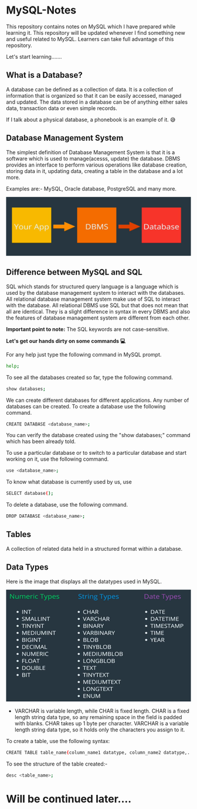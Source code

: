 # MySQL-Notes

This repository contains notes on MySQL which I have prepared while learning it. This repository will be updated whenever I find something new and useful related to MySQL. Learners can take full advantage of this repository. 

Let's start learning.......

<h2> What is a Database? </h2>

A database can be defined as a collection of data. It is a collection of information that is organized so that it can be easily accessed, managed and updated. The data stored in a database can be of anything either sales data, transaction data or even simple records.

If I talk about a physical database, a phonebook is an example of it. :sweat_smile:

<h2> Database Management System </h2>

The simplest definition of Database Management System is that it is a software which is used to manage(acesss, update) the database. DBMS provides an interface to perform various operations like database creation, storing data in it, updating data, creating a table in the database and a lot more.
 
Examples are:- MySQL, Oracle database, PostgreSQL and many more.

![](images/DBMS.png)

<h2> Difference between MySQL and SQL </h2>

SQL which stands for structured query language is a language which is used by the database management system to interact with the databases. All relational database management system make use of SQL to interact with the database. All relational DBMS use SQL but that does not mean that all are identical. They is a slight difference in syntax in every DBMS and also the features of database management system are different from each other.

<b> Important point to note:</b> The SQL keywords are not case-sensitive.

<b> Let's get our hands dirty on some commands :computer: </b> 

For any help just type the following command in MySQL prompt.
```bash
help;
```

To see all the databases created so far, type the following command.
```bash
show databases;
```

We can create different databases for different applications. Any number of databases can be created. To create a database use the following command.
```bash
CREATE DATABASE <database_name>;
```
You can verify the database created using the "show databases;" command which has been already told.

To use a particular database or to switch to a particular database and start working on it, use the following command.
```bash
use <database_name>;
```
To know what database is currently used by us, use
```bash
SELECT database();
```
 
To delete a database, use the following command.
```bash
DROP DATABASE <database_name>;
```

<h2> Tables </h2>
A collection of related data held in a structured format within a database.

<h2> Data Types </h2>

Here is the image that displays all the datatypes used in MySQL.

![](images/Data_Types.png)

* VARCHAR is variable length, while CHAR is fixed length. CHAR is a fixed length string data type, so any remaining space in the field is padded with blanks. CHAR takes up 1 byte per character. VARCHAR is a variable length string data type, so it holds only the characters you assign to it.

To create a table, use the following syntax:

```bash
CREATE TABLE table_name(column_name1 datatype, column_name2 datatype,.....);
```

To see the structure of the table created:-
```bash
desc <table_name>;
```


<h1> Will be continued later....</h1>








 
